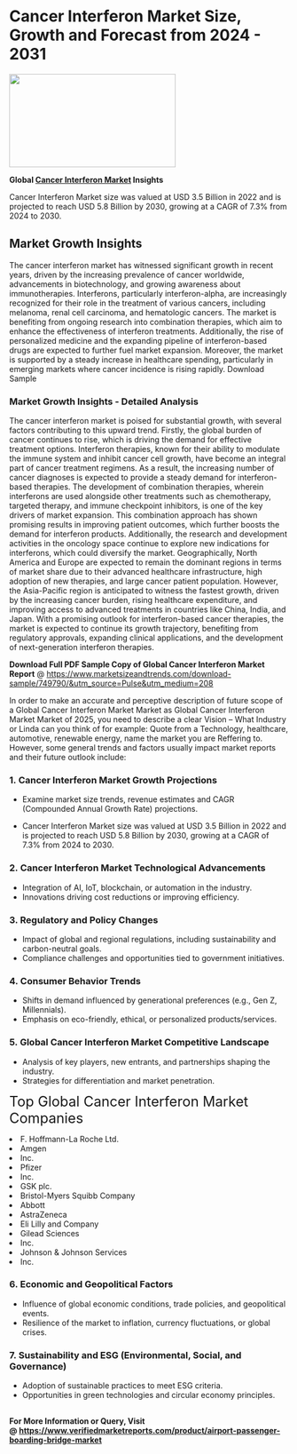 <H1>Cancer Interferon Market Size, Growth and Forecast from 2024 - 2031</H1><img class="aligncenter size-medium wp-image-584254" src="https://thirdeyenews.in/wp-content/uploads/2024/09/Global-Market-Research-300x168.jpeg" alt="" width="300" height="168" /><p><strong>Global&nbsp;<a href="https://www.marketsizeandtrends.com/download-sample/749790/&amp;utm_source=Pulse&amp;utm_medium=208">Cancer Interferon Market</a> Insights</strong></p><p>Cancer Interferon Market size was valued at USD 3.5 Billion in 2022 and is projected to reach USD 5.8 Billion by 2030, growing at a CAGR of 7.3% from 2024 to 2030.</p><p><h2>Market Growth Insights</h2> The cancer interferon market has witnessed significant growth in recent years, driven by the increasing prevalence of cancer worldwide, advancements in biotechnology, and growing awareness about immunotherapies. Interferons, particularly interferon-alpha, are increasingly recognized for their role in the treatment of various cancers, including melanoma, renal cell carcinoma, and hematologic cancers. The market is benefiting from ongoing research into combination therapies, which aim to enhance the effectiveness of interferon treatments. Additionally, the rise of personalized medicine and the expanding pipeline of interferon-based drugs are expected to further fuel market expansion. Moreover, the market is supported by a steady increase in healthcare spending, particularly in emerging markets where cancer incidence is rising rapidly. Download Sample <h3>Market Growth Insights - Detailed Analysis</h3> The cancer interferon market is poised for substantial growth, with several factors contributing to this upward trend. Firstly, the global burden of cancer continues to rise, which is driving the demand for effective treatment options. Interferon therapies, known for their ability to modulate the immune system and inhibit cancer cell growth, have become an integral part of cancer treatment regimens. As a result, the increasing number of cancer diagnoses is expected to provide a steady demand for interferon-based therapies. The development of combination therapies, wherein interferons are used alongside other treatments such as chemotherapy, targeted therapy, and immune checkpoint inhibitors, is one of the key drivers of market expansion. This combination approach has shown promising results in improving patient outcomes, which further boosts the demand for interferon products. Additionally, the research and development activities in the oncology space continue to explore new indications for interferons, which could diversify the market. Geographically, North America and Europe are expected to remain the dominant regions in terms of market share due to their advanced healthcare infrastructure, high adoption of new therapies, and large cancer patient population. However, the Asia-Pacific region is anticipated to witness the fastest growth, driven by the increasing cancer burden, rising healthcare expenditure, and improving access to advanced treatments in countries like China, India, and Japan. With a promising outlook for interferon-based cancer therapies, the market is expected to continue its growth trajectory, benefiting from regulatory approvals, expanding clinical applications, and the development of next-generation interferon therapies. </p><p><span class=""><strong>Download Full PDF Sample Copy of Global Cancer Interferon Market Report</strong> @ <a href="https://www.marketsizeandtrends.com/download-sample/749790/&amp;utm_source=Pulse&amp;utm_medium=208" target="_blank">https://www.marketsizeandtrends.com/download-sample/749790/&amp;utm_source=Pulse&amp;utm_medium=208</a></span></p><p>In order to make an accurate and perceptive description of future scope of a Global&nbsp;Cancer Interferon Market Market as Global&nbsp;Cancer Interferon Market Market of 2025, you need to describe a clear Vision &ndash; What Industry or Linda can you think of for example: Quote from a Technology, healthcare, automotive, renewable energy, name the market you are Reffering to. However, some general trends and factors usually impact market reports and their future outlook include:</p><h3>1.&nbsp;<strong>Cancer Interferon Market Growth Projections</strong></h3><ul><li>Examine market size trends, revenue estimates and CAGR (Compounded Annual Growth Rate) projections.</li><li><p>Cancer Interferon Market size was valued at USD 3.5 Billion in 2022 and is projected to reach USD 5.8 Billion by 2030, growing at a CAGR of 7.3% from 2024 to 2030.</p></li></ul><h3>2.&nbsp;<strong>Cancer Interferon Market Technological Advancements</strong></h3><ul><li>Integration of AI, IoT, blockchain, or automation in the industry.</li><li>Innovations driving cost reductions or improving efficiency.</li></ul><h3>3.&nbsp;<strong>Regulatory and Policy Changes</strong></h3><ul><li>Impact of global and regional regulations, including sustainability and carbon-neutral goals.</li><li>Compliance challenges and opportunities tied to government initiatives.</li></ul><h3>4.&nbsp;<strong>Consumer Behavior Trends</strong></h3><ul><li>Shifts in demand influenced by generational preferences (e.g., Gen Z, Millennials).</li><li>Emphasis on eco-friendly, ethical, or personalized products/services.</li></ul><h3>5.&nbsp;<strong>Global Cancer Interferon Market Competitive Landscape</strong></h3><ul><li>Analysis of key players, new entrants, and partnerships shaping the industry.</li><li>Strategies for differentiation and market penetration.</li></ul><p data-pm-slice="1 1 []"><span style="color: inherit; font-family: inherit; font-size: 25px;">Top Global Cancer Interferon Market Companies</span></p><div class="" data-test-id=""><p><li>F. Hoffmann-La Roche Ltd.</li><li> Amgen</li><li> Inc.</li><li> Pfizer</li><li> Inc.</li><li> GSK plc.</li><li> Bristol-Myers Squibb Company</li><li> Abbott</li><li> AstraZeneca</li><li> Eli Lilly and Company</li><li> Gilead Sciences</li><li> Inc.</li><li> Johnson & Johnson Services</li><li> Inc.</li></p></div><h3>6.&nbsp;<strong>Economic and Geopolitical Factors</strong></h3><ul><li>Influence of global economic conditions, trade policies, and geopolitical events.</li><li>Resilience of the market to inflation, currency fluctuations, or global crises.</li></ul><h3>7.&nbsp;<strong>Sustainability and ESG (Environmental, Social, and Governance)</strong></h3><ul><li>Adoption of sustainable practices to meet ESG criteria.</li><li>Opportunities in green technologies and circular economy principles.</li></ul><h2><strong style="font-size: 14px;">For More Information or Query, Visit @&nbsp;</strong><a style="background-color: #ffffff; font-size: 14px;" href="https://www.marketsizeandtrends.com/report/cancer-interferon-market/" target="_blank">https://www.verifiedmarketreports.com/product/airport-passenger-boarding-bridge-market</a></h2>
